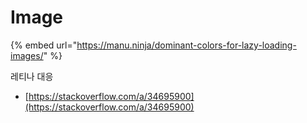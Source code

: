 # Image

{% embed url="https://manu.ninja/dominant-colors-for-lazy-loading-images/" %}



레티나 대응

* [https://stackoverflow.com/a/34695900](https://stackoverflow.com/a/34695900)



